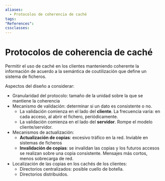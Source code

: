 ```yaml
---
aliases:
  - Protocolos de coherencia de caché
tags:
"References":
cssclasses:
---
```

# Protocolos de coherencia de caché

Permitir el uso de caché en los clientes manteniendo coherente la información de acuerdo a la semántica de coutilización que define un sistema de ficheros.

Aspectos del diseño a considerar:
- Granularidad del protocolo: tamaño de la unidad sobre la que se mantiene la coherencia
- Mecanismo de validación: determinar si un dato es consistente o no. 
	- La validación comienza en el lado del **cliente**. La frecuencia varia: en cada acceso, al abrir el fichero, periódicamente.
	- La validación comienza en el lado del **servidor**. Rompe el modelo cliente/servidor.
- Mecanismos de actualización: 
	- **Actualización de copias**: excesivo tráfico en la red. Inviable en sistemas de ficheros
	- **Invalidación de copias**: se invalidan las copias y los futuros accesos se realizan sobre una copia consistente. Mensajes más cortos, menos sobrecarga de red.
- Localización de las copias en los cachés de los clientes:
	- Directorios centralizados: posible cuello de botella.
	- Directorios distribuidos.


